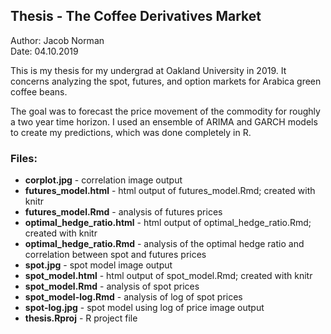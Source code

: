 ## Thesis - The Coffee Derivatives Market
Author: Jacob Norman  
Date: 04.10.2019

This is my thesis for my undergrad at Oakland University in 2019. It concerns analyzing
the spot, futures, and option markets for Arabica green coffee beans.  

The goal was to forecast the price movement of the commodity for roughly a two year 
time horizon. I used an ensemble of ARIMA and GARCH models to create my predictions, 
which was done completely in R.

### Files:

- **corplot.jpg** - correlation image output
- **futures_model.html** - html output of futures_model.Rmd; created with knitr
- **futures_model.Rmd** - analysis of futures prices
- **optimal_hedge_ratio.html** - html output of optimal_hedge_ratio.Rmd; created with knitr
- **optimal_hedge_ratio.Rmd** - analysis of the optimal hedge ratio and correlation between
spot and futures prices
- **spot.jpg** - spot model image output
- **spot_model.html** - html output of spot_model.Rmd; created with knitr
- **spot_model.Rmd** - analysis of spot prices
- **spot_model-log.Rmd** - analysis of log of spot prices
- **spot-log.jpg** - spot model using log of price image output
- **thesis.Rproj** - R project file